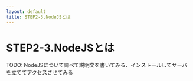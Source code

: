 ```yaml
---
layout: default
title: STEP2-3.NodeJSとは
---
```

# STEP2-3.NodeJSとは

TODO: NodeJSについて調べて説明文を書いてみる、インストールしてサーバを立ててアクセスさせてみる
